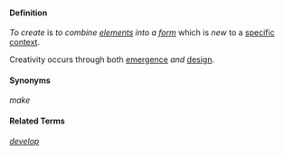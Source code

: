 #### Definition

*To create* is *to combine [elements](https://github.com/gcassel/Modular-Organization-Terminology/blob/master/terms/element.md) into a [form](https://github.com/gcassel/Modular-Organization-Terminology/blob/master/terms/form.md)* which is *new* to a [specific](https://github.com/gcassel/Modular-Organization-Terminology/blob/master/terms/specific.md) [context](https://github.com/gcassel/Modular-Organization-Terminology/blob/master/terms/context.md).

Creativity occurs through both [emergence](https://github.com/gcassel/Modular-Organization-Terminology/blob/master/terms/emergence.md) *and* [design](https://github.com/gcassel/Modular-Organization-Terminology/blob/master/terms/design.md).

#### Synonyms

*make*

#### Related Terms

*[develop](https://github.com/gcassel/Modular-Organization-Terminology/blob/master/terms/develop.md)*
